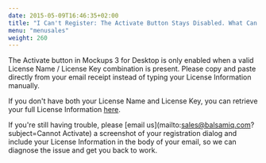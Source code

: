 ```yaml
---
date: 2015-05-09T16:46:35+02:00
title: "I Can't Register: The Activate Button Stays Disabled. What Can I Do?"
menu: "menusales"
weight: 260
---
```


The Activate button in Mockups 3 for Desktop is only enabled when a valid License Name / License Key combination is present. Please copy and paste directly from your email receipt instead of typing your License Information manually.

If you don't have both your License Name and License Key, you can retrieve your full License Information [here](https://balsamiq.com/buy/lostkey).

If you're still having trouble, please <span style="font-size: 14.0px;line-height: 1.4285715;"></span> [email us](mailto:sales@balsamiq.com?subject=Cannot Activate) a screenshot of your registration dialog and include your License Information in the body of your email, so we can diagnose the issue and get you back to work.